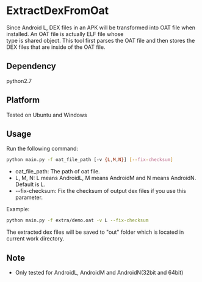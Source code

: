 # ExtractDexFromOat
Since Android L, DEX files in an APK will be transformed into OAT file when installed. An OAT file is actually ELF file whose <br>
type is shared object. This tool first parses the OAT file and then stores the DEX files that are inside of the OAT file.

## Dependency
python2.7 <br>

## Platform
Tested on Ubuntu and Windows<br>

## Usage
Run the following command:<br>
```Bash
python main.py -f oat_file_path [-v {L,M,N}] [--fix-checksum]
```
* oat_file_path: The path of oat file.
* L, M, N: L means AndroidL, M means AndroidM and N means AndroidN. Default is L.
* --fix-checksum: Fix the checksum of output dex files if you use this parameter.

Example:<br>
```Bash
python main.py -f extra/demo.oat -v L --fix-checksum
```

The extracted dex files will be saved to "out" folder which is located in current work directory.

## Note
* Only tested for AndroidL, AndroidM and AndroidN(32bit and 64bit)
